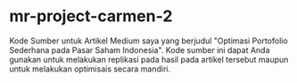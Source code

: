 # mr-project-carmen-2
Kode Sumber untuk Artikel Medium saya yang berjudul "Optimasi Portofolio Sederhana pada Pasar Saham Indonesia". Kode sumber ini dapat Anda gunakan untuk melakukan replikasi pada hasil pada artikel tersebut maupun untuk melakukan optimisais secara mandiri.
